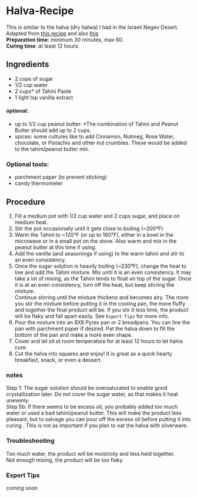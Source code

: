 # Halva-Recipe
This is similar to the halva (dry halwa) I had in the Israeli Negev Desert.  
Adapted from [this recipe](https://youtu.be/64_ckmBf01M) and also [this](https://youtu.be/sfAaV5EGfYY)  
**Preparation time**: minimum 30 minutes, max 60.  
**Curing time**: at least 12 hours.  

## Ingredients  
- 2 cups of sugar
- 1/2 cup water
- 2 cups* of Tahini Paste
- 1 light tsp vanilla extract  

#### optional:  
- up to 1/2 cup peanut butter. *The combination of Tahini and Peanut Butter should add up to 2 cups.  
- spices: some cultures like to add Cinnamon, Nutmeg, Rose Water, chocolate, or Pistachio and other nut crumbles. These would be added to the tahini/peanut butter mix.  

### Optional tools:  
- parchment paper (to prevent sticking)
- candy thermometer

## Procedure
1. Fill a medium pot with 1/2 cup water and 2 cups sugar, and place on medium heat.
2. Stir the pot occasionally until it gets close to boiling (~200°F)
3. Warm the Tahini to ~120°F (or up to 160°F), either in a bowl in the microwave or in a small pot on the stove. Also warm and mix in the peanut butter at this time if using.
4. Add the vanilla (and seasonings if using) to the warm tahini and stir to an even consistency.  
5. Once the sugar solution is heavily boiling (~230°F), change the heat to low and add the Tahini mixture. Mix until it is an even consistency. It may take a lot of mixing, as the Tahini tends to float on top of the sugar. Once it is at an even consistency, turn off the heat, but keep stirring the mixture.   
Continue stirring until the mixture thickens and becomes airy. The more you stir the mixture before putting it in the cooling pan, the more fluffy and together the final product will be. If you stir it less time, the product will be flaky and fall apart easily. See `Expert Tips` for more info.  
6. Pour the mixture into an 8X8 Pyrex pan or 2 breadpans. You can line the pan with parchment paper if desired. Pat the halva down to fill the bottom of the pan and make a more even shape.  
7. Cover and let sit at room temperature for at least 12 hours to let halva cure.  
8. Cut the halva into squares and enjoy! It is great as a quick hearty breakfast, snack, or even a dessert.  


### notes
Step 1: The sugar solution should be oversaturated to enable good crystallization later. Do not cover the sugar water, as that makes it heat unevenly.  
Step 5b: If there seems to be excess oil, you probably added too much water or used a bad tahini/peanut butter. This will make the product less pleasant, but to salvage you can pour off the excess oil before putting it into curing . This is not as important if you plan to eat the halva with silverware.

### Troubleshooting
Too much water, the product will be moist/oily and less held together.  
Not enough mixing, the product will be too flaky.  

### Expert Tips
*coming soon*

